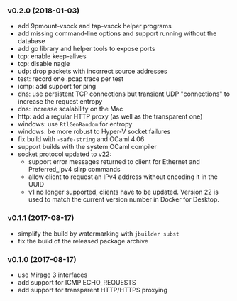 ### v0.2.0 (2018-01-03)

* add 9pmount-vsock and tap-vsock helper programs
* add missing command-line options and support running without the database
* add go library and helper tools to expose ports
* tcp: enable keep-alives
* tcp: disable nagle
* udp: drop packets with incorrect source addresses
* test: record one .pcap trace per test
* icmp: add support for ping
* dns: use persistent TCP connections but transient UDP "connections" to increase
  the request entropy
* dns: increase scalability on the Mac
* http: add a regular HTTP proxy (as well as the transparent one)
* windows: use `RtlGenRandom` for entropy
* windows: be more robust to Hyper-V socket failures
* fix build with `-safe-string` and OCaml 4.06
* support builds with the system OCaml compiler
* socket protocol updated to v22:
    - support error messages returned to client for Ethernet and Preferred_ipv4
      slirp commands
    - allow client to request an IPv4 address without encoding it in the UUID
    - v1 no longer supported, clients have to be updated. Version 22 is used to
      match the current version number in Docker for Desktop.

### v0.1.1 (2017-08-17)

* simplify the build by watermarking with `jbuilder subst`
* fix the build of the released package archive

### v0.1.0 (2017-08-17)

* use Mirage 3 interfaces
* add support for ICMP ECHO_REQUESTS
* add support for transparent HTTP/HTTPS proxying

